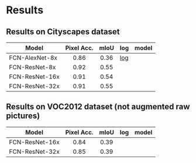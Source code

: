 # Results

## Results on Cityscapes dataset

| Model | Pixel Acc. | mIoU | log | model |
| ------ | :------: | :------: | ------ | ------ | 
| FCN-AlexNet-8x | 0.86 | 0.36 | [log](log_FCN_AlexNet_8x_pretrained_backbone_Cityscapes) |
| FCN-ResNet-8x | 0.92 | 0.55 |
| FCN-ResNet-16x | 0.91 | 0.54 |
| FCN-ResNet-32x | 0.91 | 0.55 |


## Results on VOC2012 dataset (not augmented raw pictures)

| Model | Pixel Acc. | mIoU | log | model |
| ------ | :------: | :------: | ------ | ------ | 
| FCN-ResNet-16x | 0.84 | 0.39 |
| FCN-ResNet-32x | 0.85 | 0.39 |
